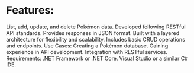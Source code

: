 

<h1>Features:</h1>
List, add, update, and delete Pokémon data.
Developed following RESTful API standards.
Provides responses in JSON format.
Built with a layered architecture for flexibility and scalability.
Includes basic CRUD operations and endpoints.
Use Cases:
Creating a Pokémon database.
Gaining experience in API development.
Integration with RESTful services.
Requirements:
.NET Framework or .NET Core.
Visual Studio or a similar C# IDE.

